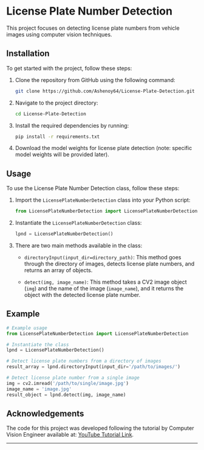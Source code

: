 # License Plate Number Detection

This project focuses on detecting license plate numbers from vehicle images using computer vision techniques.

## Installation

To get started with the project, follow these steps:

1. Clone the repository from GitHub using the following command:

   ```bash
   git clone https://github.com/Ashenoy64/License-Plate-Detection.git
   ```

2. Navigate to the project directory:

   ```bash
   cd License-Plate-Detection
   ```

3. Install the required dependencies by running:

   ```bash
   pip install -r requirements.txt
   ```

4. Download the model weights for license plate detection (note: specific model weights will be provided later).

## Usage

To use the License Plate Number Detection class, follow these steps:

1. Import the `LicensePlateNumberDetection` class into your Python script:

   ```python
   from LicensePlateNumberDetection import LicensePlateNumberDetection
   ```

2. Instantiate the `LicensePlateNumberDetection` class:

   ```python
   lpnd = LicensePlateNumberDetection()
   ```

3. There are two main methods available in the class:

   - `directoryInput(input_dir=directory_path)`: This method goes through the directory of images, detects license plate numbers, and returns an array of objects.

   - `detect(img, image_name)`: This method takes a CV2 image object (`img`) and the name of the image (`image_name`), and it returns the object with the detected license plate number.

## Example

```python
# Example usage
from LicensePlateNumberDetection import LicensePlateNumberDetection

# Instantiate the class
lpnd = LicensePlateNumberDetection()

# Detect license plate numbers from a directory of images
result_array = lpnd.directoryInput(input_dir='/path/to/images/')

# Detect license plate number from a single image
img = cv2.imread('/path/to/single/image.jpg')
image_name = 'image.jpg'
result_object = lpnd.detect(img, image_name)
```

## Acknowledgements

The code for this project was developed following the tutorial by Computer Vision Engineer available at: [YouTube Tutorial Link](https://youtu.be/73REqZM1Fy0).


---